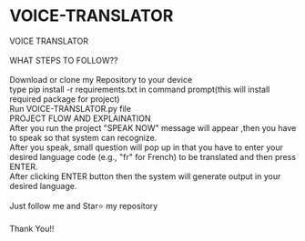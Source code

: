 # VOICE-TRANSLATOR
VOICE TRANSLATOR
<br>
<br>
WHAT STEPS TO FOLLOW??
<br>
<br>
Download or clone my Repository to your device
<br>
type pip install -r requirements.txt in command prompt(this will install required package for project) 
<br>
Run VOICE-TRANSLATOR.py file
<br>
PROJECT FLOW AND EXPLAINATION
<br>
After you run the project "SPEAK NOW" message will appear ,then you have to speak so that system can recognize.
<br>
After you speak,  small question will pop up in that you have to enter your desired language  code (e.g., "fr" for French) to be translated and then press ENTER.
<br>
After clicking ENTER button then the system will generate output in your desired language.
<br>
<br>
Just follow me and Star⭐ my repository
<br>
<br>
Thank You!!

